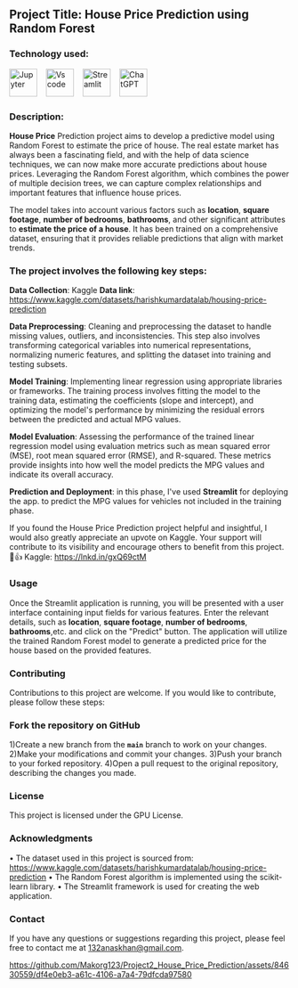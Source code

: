 ## Project Title: House Price Prediction using Random Forest

### Technology used:
<div align ='left'>
<img src ='https://technology.amis.nl/wp-content/uploads/2020/11/image_thumb-27.png', height = "50" alt = 'Jupyter'/><img width='12'/> 
<img src = 'https://cdn.dribbble.com/users/6569/screenshots/16471177/media/8bbfe7fd594073dc6271d5d852c7381a.png', height = "50" alt = 'Vs code'/><img width = '12'/>
<img src = 'https://thomasjpfan.github.io/data-umbrella-2020-streamlit-slides/images/streamlit.png', height = "50" alt = 'Streamlit'/><img width = '12'/>
<img src = 'https://github.githubassets.com/images/modules/logos_page/GitHub-Mark.png', height = "50 alt = 'Github'/><img width = '12'/>
<img src = 'https://img.uxwing.com/wp-content/themes/uxwing/download/brands-social-media/chatgpt-icon.png', height = "50" alt = 'ChatGPT'/><img width = '12'/>
</div>

### Description:
**House Price**  Prediction project aims to develop a predictive model using Random Forest to estimate the price of house. The real estate market has always been a fascinating field, and with the help of data science techniques, we can now make more accurate predictions about house prices. Leveraging the Random Forest algorithm, which combines the power of multiple decision trees, we can capture complex relationships and important features that influence house prices.

The model takes into account various factors such as **location**, **square footage**, **number of bedrooms**, **bathrooms**, and other significant attributes to **estimate the price of a house**. It has been trained on a comprehensive dataset, ensuring that it provides reliable predictions that align with market trends.

### The project involves the following key steps:

**Data Collection**: Kaggle  **Data link**: https://www.kaggle.com/datasets/harishkumardatalab/housing-price-prediction

**Data Preprocessing**: Cleaning and preprocessing the dataset to handle missing values, outliers, and inconsistencies. This step also involves transforming categorical variables into numerical representations, normalizing numeric features, and splitting the dataset into training and testing subsets.

**Model Training**: Implementing linear regression using appropriate libraries or frameworks. The training process involves fitting the model to the training data, estimating the coefficients (slope and intercept), and optimizing the model's performance by minimizing the residual errors between the predicted and actual MPG values.

**Model Evaluation**: Assessing the performance of the trained linear regression model using evaluation metrics such as mean squared error (MSE), root mean squared error (RMSE), and R-squared. These metrics provide insights into how well the model predicts the MPG values and indicate its overall accuracy.

**Prediction and Deployment**: in this phase, I've used **Streamlit** for deploying the app. to predict the MPG values for vehicles not included in the training phase. 

If you found the House Price Prediction project helpful and insightful, I would also greatly appreciate an upvote on Kaggle. Your support will contribute to its visibility and encourage others to benefit from this project. 🙏👍
Kaggle: https://lnkd.in/gxQ69ctM

### Usage
Once the Streamlit application is running, you will be presented with a user interface containing input fields for various features. Enter the relevant details, such as  **location**, **square footage**, **number of bedrooms**, **bathrooms**,etc. and click on the "Predict" button. The application will utilize the trained Random Forest model to generate a predicted price for the house based on the provided features.

### Contributing
Contributions to this project are welcome. If you would like to contribute, please follow these steps:

### Fork the repository on GitHub

1)Create a new branch from the **`main`** branch to work on your changes.
2)Make your modifications and commit your changes.
3)Push your branch to your forked repository.
4)Open a pull request to the original repository, describing the changes you made.

### License
This project is licensed under the GPU License.

### Acknowledgments
• The dataset used in this project is sourced from: https://www.kaggle.com/datasets/harishkumardatalab/housing-price-prediction
• The Random Forest algorithm is implemented using the scikit-learn library.
• The Streamlit framework is used for creating the web application.

### Contact
If you have any questions or suggestions regarding this project, please feel free to contact me at 132anaskhan@gmail.com.

https://github.com/Makorg123/Project2_House_Price_Prediction/assets/84630559/df4e0eb3-a61c-4106-a7a4-79dfcda97580

